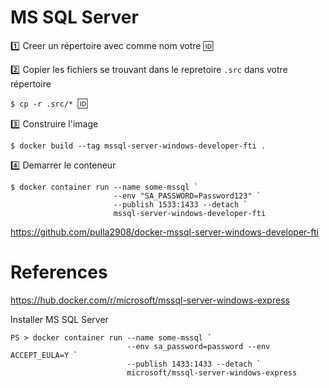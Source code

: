 # MS SQL Server


:one: Creer un répertoire avec comme nom votre :id:

:two: Copier les fichiers se trouvant dans le repretoire `.src` dans votre répertoire

`$ cp -r .src/* `:id:` `

:three: Construire l'image

```
$ docker build --tag mssql-server-windows-developer-fti .
```

:four: Demarrer le conteneur

```
$ docker container run --name some-mssql `
                       --env "SA_PASSWORD=Password123" `
                       --publish 1533:1433 --detach `
                       mssql-server-windows-developer-fti
```



https://github.com/pulla2908/docker-mssql-server-windows-developer-fti


# References

https://hub.docker.com/r/microsoft/mssql-server-windows-express

Installer MS SQL Server

```
PS > docker container run --name some-mssql `
                          --env sa_password=password --env ACCEPT_EULA=Y `
                          --publish 1433:1433 --detach `
                          microsoft/mssql-server-windows-express
```
